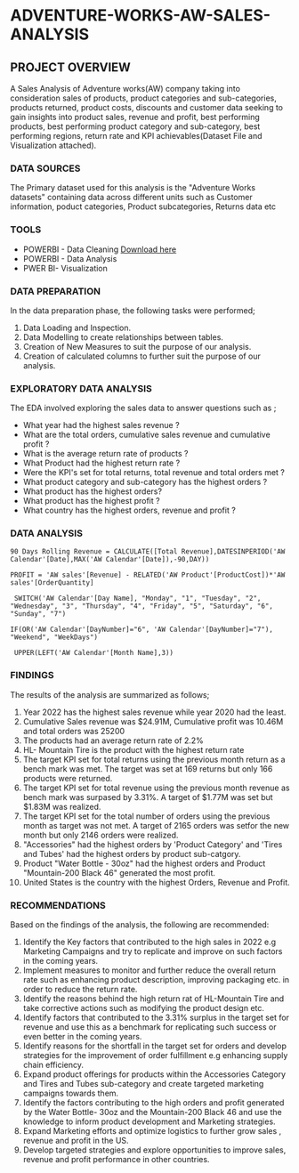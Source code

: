 # ADVENTURE-WORKS-AW-SALES-ANALYSIS

## PROJECT OVERVIEW 

A Sales Analysis of Adventure works(AW) company taking into consideration sales of products, product categories and sub-categories, products returned, product costs, discounts and customer data seeking to gain insights into product sales, revenue and profit, best performing products, best performing product category and sub-category, best performing regions, return rate and KPI achievables(Dataset File and Visualization attached).

### DATA SOURCES

The Primary dataset used for this analysis is the "Adventure Works datasets" containing data across different units such as Customer information, poduct categories, Product subcategories, Returns data etc

### TOOLS
 - POWERBI - Data Cleaning [Download here](https://microsoft.com)
 - POWERBI - Data Analysis
 - PWER BI- Visualization

### DATA PREPARATION
In the data preparation phase, the following tasks were performed;
1. Data Loading and Inspection.
2. Data Modelling to create relationships between tables.
3. Creation of New Measures to suit the purpose of our analysis.
4. Creation of calculated columns to further suit the purpose of our analysis.

### EXPLORATORY DATA ANALYSIS

The EDA involved exploring the sales data to answer questions such as ;
 - What year had the highest sales revenue ?
 - What are the total orders, cumulative sales revenue and cumulative profit ?
 - What is the average return rate of products ?
 - What Product had the highest return rate ?
 - Were the KPI's set for total returns, total revenue and total orders met ?
 - What product category and sub-category has the highest orders ?
 - What product has the highest orders?
 - What product has the highest profit ?
 - What country has the highest orders, revenue and profit ?

### DATA ANALYSIS


```PowerBI
90 Days Rolling Revenue = CALCULATE([Total Revenue],DATESINPERIOD('AW Calendar'[Date],MAX('AW Calendar'[Date]),-90,DAY))
```
```PowerBI
PROFIT = 'AW sales'[Revenue] - RELATED('AW Product'[ProductCost])*'AW sales'[OrderQuantity]
```

```PowerBI
 SWITCH('AW Calendar'[Day Name], "Monday", "1", "Tuesday", "2", "Wednesday", "3", "Thursday", "4", "Friday", "5", "Saturday", "6", "Sunday", "7")
```
```PowerBI
IF(OR('AW Calendar'[DayNumber]="6", 'AW Calendar'[DayNumber]="7"), "Weekend", "WeekDays")
```
```PowerBI
 UPPER(LEFT('AW Calendar'[Month Name],3))
```

### FINDINGS
The results of the analysis are summarized as follows;
1. Year 2022 has the highest sales revenue while year 2020 had the least.
2. Cumulative Sales revenue was $24.91M, Cumulative profit was 10.46M and total orders was 25200
3. The products had an average return rate of 2.2%
4. HL- Mountain Tire is the product with the highest return rate
5. The target KPI set for total returns using the previous month return as a bench mark was met. The target was set at 169 returns but only 166 products were returned.
6. The target KPI set for total revenue using the previous month revenue as bench mark was surpased by 3.31%. A target of $1.77M was set but $1.83M was realized.
7. The target KPI set for the total number of orders using the previous month as target was not met. A target of 2165 orders was setfor the new month but only 2146 orders were realized.
8. "Accessories" had the highest orders by 'Product Category' and 'Tires and Tubes' had the highest orders by product sub-catgory.
9. Product "Water Bottle - 30oz" had the highest orders and Product "Mountain-200 Black 46" generated the most profit.
10. United States is the country with the highest Orders, Revenue and Profit.

### RECOMMENDATIONS
Based on the findings of the analysis, the following are recommended:
1. Identify the Key factors that contributed to the high sales in 2022 e.g Marketing Campaigns and try to replicate and improve on such factors in the coming years.
2. Implement measures to monitor and further reduce the overall return rate such as enhancing product description, improving packaging etc. in order to reduce the return rate.
3. Identify the reasons behind the high return rat of HL-Mountain Tire and take corrective actions such as modifying the product design etc.
4. Identify factors that contributed to the 3.31% surplus in the target set for revenue and use this as a benchmark for replicating such success or even better in the coming years.
5. Identify reasons for the shortfall in the target set for orders and develop strategies for the improvement of order fulfillment e.g enhancing supply chain efficiency.
6. Expand product offerings for products within the Accessories Category and Tires and Tubes sub-category and create targeted marketing campaigns towards them.
7. Identify the factors contributing to the high orders and profit generated by the Water Bottle- 30oz and the Mountain-200 Black 46 and use the knowledge to inform product development and Marketing strategies.
8. Expand Marketing efforts and optimize logistics to further grow sales , revenue and profit in the US.
9.  Develop targeted strategies and explore opportunities to improve sales, revenue and profit performance in other countries.
